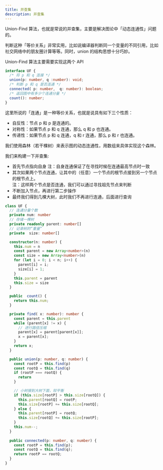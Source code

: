 ```yaml
---
title: 并查集
description: 并查集
---
```


Union-Find 算法，也就是常说的并查集，主要是解决图论中「动态连通性」问题的。

判断这种「等价关系」非常实用，比如说编译器判断同一个变量的不同引用，比如社交网络中的朋友圈计算等等。同时，union 的结构思想十分巧妙。


Union-Find 算法主要需要实现这两个 API
```ts
interface UF {
  /* 将 p 和 q 连接 */
  union(p: number, q :number): void;
  /* 判断 p 和 q 是否连通 */
  connected( p: number,  q: number): boolean;
  /* 返回图中有多少个连通分量 */
  count(): number;
}
```

这里所说的「连通」是一种等价关系，也就是说具有如下三个性质：
- 自反性：节点 p 和 p 是连通的。
- 对称性：如果节点 p 和 q 连通，那么 q 和 p 也连通。
- 传递性：如果节点 p 和 q 连通，q 和 r 连通，那么 p 和 r 也连通。

我们使用森林（若干棵树）来表示图的动态连通性，用数组来具体实现这个森林。

我们来构建一下并查集:
 - 首先节点指向自身
   注：自身连通保证了在寻找时候在连通最高节点时一致
 - 其次如果两个节点连通，让其中的（任意）一个节点的根节点接到另一个节点的根节点上。   
   注：这样两个节点是否连通，我们可以通过寻找祖先节点来判断
 - 不断加入节点，再进行第二步操作
 - 最终我们得到几棵大树，此时我们不再进行连通，后面进行查询
   

```ts
class UF {
  // 连通分量个数
  private num: number
  // 存储一棵树
  private readonly parent: number[]
  // 记录树的“重量”
  private  size: number[]

  constructor(n: number) {
    this.num = n
    const parent = new Array<number>(n)
    const size = new Array<number>(n)
    for (let i = 0; i < n; i++) {
      parent[i] = i;
      size[i] = 1;
    }
    this.parent = parent
    this.size = size
  }

  public  count() {
    return this.num;
  }

  private find( x: number): number {
    const parent = this.parent
    while (parent[x] != x) {
      // 进行路径压缩
      parent[x] = parent[parent[x]];
      x = parent[x];
    }
    return x;
  }

  public union(p: number, q: number) {
    const rootP = this.find(p)
    const rootQ = this.find(q)
    if (rootP === rootQ) {
      return
    }

    // 小树接到大树下面，较平衡
    if (this.size[rootP] > this.size[rootQ]) {
      this.parent[rootQ] = rootP;
      this.size[rootP] += this.size[rootQ];
    } else {
      this.parent[rootP] = rootQ;
      this.size[rootQ] += this.size[rootP];
    }
    this.num--;
  }
  
  public connected(p: number, q: number) {
    const rootP = this.find(p);
    const rootQ = this.find(q);
    return rootP == rootQ;
  }
}
```